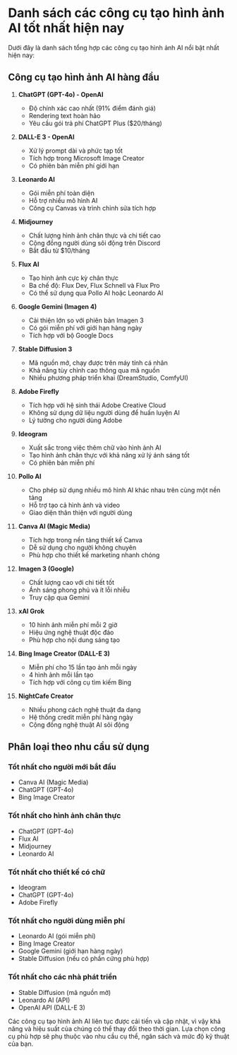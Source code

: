 # Danh sách các công cụ tạo hình ảnh AI tốt nhất hiện nay

Dưới đây là danh sách tổng hợp các công cụ tạo hình ảnh AI nổi bật nhất hiện nay:

## Công cụ tạo hình ảnh AI hàng đầu

1. **ChatGPT (GPT-4o) - OpenAI**
   - Độ chính xác cao nhất (91% điểm đánh giá)
   - Rendering text hoàn hảo
   - Yêu cầu gói trả phí ChatGPT Plus ($20/tháng)

2. **DALL-E 3 - OpenAI**
   - Xử lý prompt dài và phức tạp tốt
   - Tích hợp trong Microsoft Image Creator
   - Có phiên bản miễn phí giới hạn

3. **Leonardo AI**
   - Gói miễn phí toàn diện
   - Hỗ trợ nhiều mô hình AI
   - Công cụ Canvas và trình chỉnh sửa tích hợp

4. **Midjourney**
   - Chất lượng hình ảnh chân thực và chi tiết cao
   - Cộng đồng người dùng sôi động trên Discord
   - Bắt đầu từ $10/tháng

5. **Flux AI**
   - Tạo hình ảnh cực kỳ chân thực
   - Ba chế độ: Flux Dev, Flux Schnell và Flux Pro
   - Có thể sử dụng qua Pollo AI hoặc Leonardo AI

6. **Google Gemini (Imagen 4)**
   - Cải thiện lớn so với phiên bản Imagen 3
   - Có gói miễn phí với giới hạn hàng ngày
   - Tích hợp với bộ Google Docs

7. **Stable Diffusion 3**
   - Mã nguồn mở, chạy được trên máy tính cá nhân
   - Khả năng tùy chỉnh cao thông qua mã nguồn
   - Nhiều phương pháp triển khai (DreamStudio, ComfyUI)

8. **Adobe Firefly**
   - Tích hợp với hệ sinh thái Adobe Creative Cloud
   - Không sử dụng dữ liệu người dùng để huấn luyện AI
   - Lý tưởng cho người dùng Adobe

9. **Ideogram**
   - Xuất sắc trong việc thêm chữ vào hình ảnh AI
   - Tạo hình ảnh chân thực với khả năng xử lý ánh sáng tốt
   - Có phiên bản miễn phí

10. **Pollo AI**
    - Cho phép sử dụng nhiều mô hình AI khác nhau trên cùng một nền tảng
    - Hỗ trợ tạo cả hình ảnh và video
    - Giao diện thân thiện với người dùng

11. **Canva AI (Magic Media)**
    - Tích hợp trong nền tảng thiết kế Canva
    - Dễ sử dụng cho người không chuyên
    - Phù hợp cho thiết kế marketing nhanh chóng

12. **Imagen 3 (Google)**
    - Chất lượng cao với chi tiết tốt
    - Ánh sáng phong phú và ít lỗi nhiễu
    - Truy cập qua Gemini

13. **xAI Grok**
    - 10 hình ảnh miễn phí mỗi 2 giờ
    - Hiệu ứng nghệ thuật độc đáo
    - Phù hợp cho nội dung sáng tạo

14. **Bing Image Creator (DALL-E 3)**
    - Miễn phí cho 15 lần tạo ảnh mỗi ngày
    - 4 hình ảnh mỗi lần tạo
    - Tích hợp với công cụ tìm kiếm Bing

15. **NightCafe Creator**
    - Nhiều phong cách nghệ thuật đa dạng
    - Hệ thống credit miễn phí hàng ngày
    - Cộng đồng nghệ thuật AI sôi động

## Phân loại theo nhu cầu sử dụng

### Tốt nhất cho người mới bắt đầu
- Canva AI (Magic Media)
- ChatGPT (GPT-4o)
- Bing Image Creator

### Tốt nhất cho hình ảnh chân thực
- ChatGPT (GPT-4o)
- Flux AI
- Midjourney
- Leonardo AI

### Tốt nhất cho thiết kế có chữ
- Ideogram
- ChatGPT (GPT-4o)
- Adobe Firefly

### Tốt nhất cho người dùng miễn phí
- Leonardo AI (gói miễn phí)
- Bing Image Creator
- Google Gemini (giới hạn hàng ngày)
- Stable Diffusion (nếu có phần cứng phù hợp)

### Tốt nhất cho các nhà phát triển
- Stable Diffusion (mã nguồn mở)
- Leonardo AI (API)
- OpenAI API (DALL-E 3)

Các công cụ tạo hình ảnh AI liên tục được cải tiến và cập nhật, vì vậy khả năng và hiệu suất của chúng có thể thay đổi theo thời gian. Lựa chọn công cụ phù hợp sẽ phụ thuộc vào nhu cầu cụ thể, ngân sách và mức độ kỹ thuật của bạn.